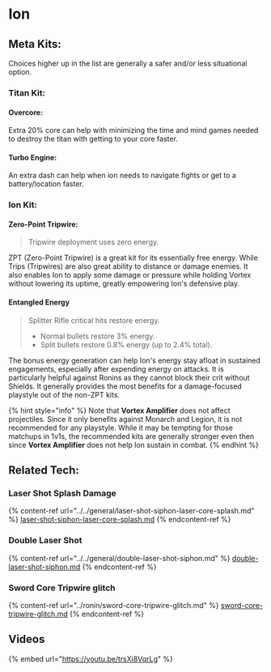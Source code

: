 # Ion

## Meta Kits:

Choices higher up in the list are generally a safer and/or less situational option.

### Titan Kit:

#### Overcore:

Extra 20% core can help with minimizing the time and mind games needed to destroy the titan with getting to your core faster.

#### Turbo Engine:

An extra dash can help when ion needs to navigate fights or get to a battery/location faster.

### Ion Kit:

#### Zero-Point Tripwire:

> Tripwire deployment uses zero energy.

ZPT (Zero-Point Tripwire) is a great kit for its essentially free energy. While Trips (Tripwires) are also great ability to distance or damage enemies. It also enables Ion to apply some damage or pressure while holding Vortex without lowering its uptime, greatly empowering Ion's defensive play.

#### Entangled Energy

> Splitter Rifle critical hits restore energy.
>
> * Normal bullets restore 3% energy.
> * Split bullets restore 0.8% energy (up to 2.4% total).

The bonus energy generation can help Ion's energy stay afloat in sustained engagements, especially after expending energy on attacks. It is particularly helpful against Ronins as they cannot block their crit without Shields. It generally provides the most benefits for a damage-focused playstyle out of the non-ZPT kits.

{% hint style="info" %}
Note that **Vortex Amplifier** does not affect projectiles. Since it only benefits against Monarch and Legion, it is not recommended for any playstyle. While it may be tempting for those matchups in 1v1s, the recommended kits are generally stronger even then since **Vortex Amplifier** does not help Ion sustain in combat.&#x20;
{% endhint %}

## Related Tech:

### Laser Shot Splash Damage

{% content-ref url="../../general/laser-shot-siphon-laser-core-splash.md" %}
[laser-shot-siphon-laser-core-splash.md](../../general/laser-shot-siphon-laser-core-splash.md)
{% endcontent-ref %}

### Double Laser Shot

{% content-ref url="../../general/double-laser-shot-siphon.md" %}
[double-laser-shot-siphon.md](../../general/double-laser-shot-siphon.md)
{% endcontent-ref %}

### Sword Core Tripwire glitch

{% content-ref url="../ronin/sword-core-tripwire-glitch.md" %}
[sword-core-tripwire-glitch.md](../ronin/sword-core-tripwire-glitch.md)
{% endcontent-ref %}



## Videos

{% embed url="https://youtu.be/trsXi8VqrLg" %}
